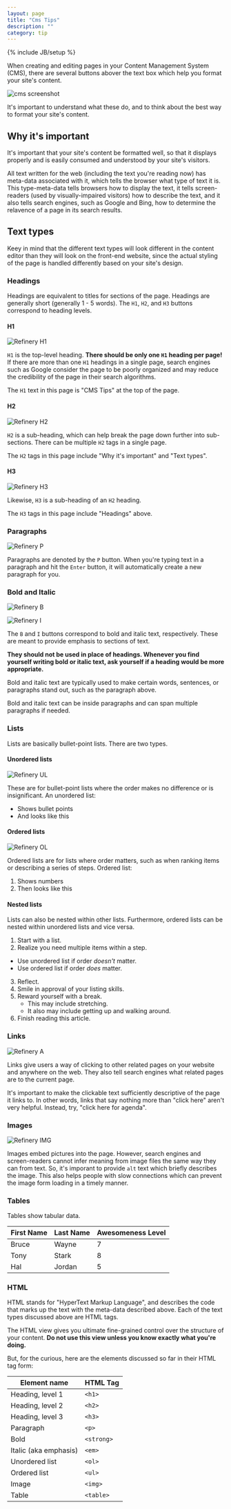 ```yaml
---
layout: page
title: "Cms Tips"
description: ""
category: tip
---
```

{% include JB/setup %}

When creating and editing pages in your Content Management System (CMS), there are several buttons abover the text box which help you format your site's content.

![cms screenshot](/assets/images/Screen+Shot+2012-08-25+at+12.56.56+AM.png)

It's important to understand what these do, and to think about the best way to format your site's content.

## Why it's important

It's important that your site's content be formatted well, so that it displays properly and is easily consumed and understood by your site's visitors.

All text written for the web (including the text you're reading now) has meta-data associated with it, which tells the browser what type of text it is. This type-meta-data tells browsers how to display the text, it tells screen-readers (used by visually-impaired visitors) how to describe the text, and it also tells search engines, such as Google and Bing, how to determine the relavence of a page in its search results.

## Text types

Keey in mind that the different text types will look different in the content editor than they will look on the front-end website, since the actual styling of the page is handled differently based on your site's design.

### Headings

Headings are equivalent to titles for sections of the page. Headings are generally short (generally 1 - 5 words). The `H1`, `H2`, and `H3` buttons correspond to heading levels.

#### H1

![Refinery H1](/assets/images/refinery-h1.png)

`H1` is the top-level heading. **There should be only one `H1` heading per page!** If there are more than one `H1` headings in a single page, search engines such as Google consider the page to be poorly organized and may reduce the credibility of the page in their search algorithms.

The `H1` text in this page is "CMS Tips" at the top of the page.

#### H2

![Refinery H2](/assets/images/refinery-h2.png)

`H2` is a sub-heading, which can help break the page down further into sub-sections. There can be multiple `H2` tags in a single page.

The `H2` tags in this page include "Why it's important" and "Text types".

#### H3

![Refinery H3](/assets/images/refinery-h3.png)

Likewise, `H3` is a sub-heading of an `H2` heading.

The `H3` tags in this page include "Headings" above.

### Paragraphs

![Refinery P](/assets/images/refinery-p.png)

Paragraphs are denoted by the `P` button. When you're typing text in a paragraph and hit the `Enter` button, it will automatically create a new paragraph for you.

### Bold and Italic

![Refinery B](/assets/images/refinery-b.png)

![Refinery I](/assets/images/refinery-i.png)

The `B` and `I` buttons correspond to bold and italic text, respectively. These are meant to provide emphasis to sections of text.

**They should not be used in place of headings. Whenever you find yourself writing bold or italic text, ask yourself if a heading would be more appropriate.**

Bold and italic text are typically used to make certain words, sentences, or paragraphs stand out, such as the paragraph above.

Bold and italic text can be inside paragraphs and can span multiple paragraphs if needed.

### Lists

Lists are basically bullet-point lists. There are two types.

#### Unordered lists

![Refinery UL](/assets/images/refinery-ul.png)

These are for bullet-point lists where the order makes no difference or is insignificant. An unordered list:

* Shows bullet points
* And looks like this

#### Ordered lists

![Refinery OL](/assets/images/refinery-ol.png)

Ordered lists are for lists where order matters, such as when ranking items or describing a series of steps. Ordered list:

1. Shows numbers
2. Then looks like this

#### Nested lists

Lists can also be nested within other lists. Furthermore, ordered lists can be nested within unordered lists and vice versa.

1. Start with a list.
2. Realize you need multiple items within a step.
  * Use unordered list if order *doesn't* matter.
  * Use ordered list if order *does* matter.
3. Reflect.
  1. Smile in approval of your listing skills.
  2. Reward yourself with a break.
     * This may include stretching.
     * It also may include getting up and walking around.
4. Finish reading this article.

### Links

![Refinery A](/assets/images/refinery-a.png)

Links give users a way of clicking to other related pages on your website and anywhere on the web. They also tell search engines what related pages are to the current page.

It's important to make the clickable text sufficiently descriptive of the page it links to. In other words, links that say nothing more than "click here" aren't very helpful. Instead, try, "click here for agenda".

### Images

![Refinery IMG](/assets/images/refinery-img.png)

Images embed pictures into the page. However, search engines and screen-readers cannot infer meaning from image files the same way they can from text. So, it's imporant to provide `alt` text which briefly describes the image. This also helps people with slow connections which can prevent the image form loading in a timely manner.

### Tables

Tables show tabular data.

<table>
<thead>
<tr><th>First Name</th><th>Last Name</th><th>Awesomeness Level</th></tr>
</thead>
<tbody>
<tr><td>Bruce</td><td>Wayne</td><td>7</td></tr>
<tr><td>Tony</td><td>Stark</td><td>8</td></tr>
<tr><td>Hal</td><td>Jordan</td><td>5</td></tr>
</tbody>
</table>

### HTML

HTML stands for "HyperText Markup Language", and describes the code that marks up the text with the meta-data described above. Each of the text types discussed above are HTML tags.

The HTML view gives you ultimate fine-grained control over the structure of your content. **Do not use this view unless you know exactly what you're doing.**

But, for the curious, here are the elements discussed so far in their HTML tag form:

<table>
<thead>
<tr><th>Element name</th><th>HTML Tag</th></tr>
</thead>
<tbody>
<tr><td>Heading, level 1</td><td><code>&lt;h1&gt;</code></td></tr>
<tr><td>Heading, level 2</td><td><code>&lt;h2&gt;</code></td></tr>
<tr><td>Heading, level 3</td><td><code>&lt;h3&gt;</code></td></tr>
<tr><td>Paragraph</td><td><code>&lt;p&gt;</code></td></tr>
<tr><td>Bold</td><td><code>&lt;strong&gt;</code></td></tr>
<tr><td>Italic (aka emphasis)</td><td><code>&lt;em&gt;</code></td></tr>
<tr><td>Unordered list</td><td><code>&lt;ol&gt;</code></td></tr>
<tr><td>Ordered list</td><td><code>&lt;ul&gt;</code></td></tr>
<tr><td>Image</td><td><code>&lt;img&gt;</code></td></tr>
<tr><td>Table</td><td><code>&lt;table&gt;</code></td></tr>
</tbody>
</table>
